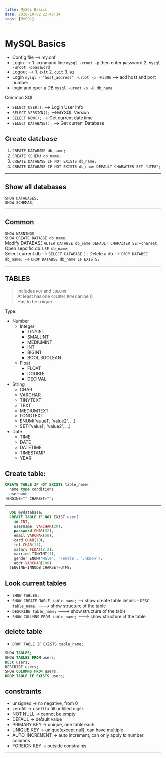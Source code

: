 ```yaml
---
title: MySQL Basics
date: 2018-10-02 22:40:34
tags: [MySQL]
---
```


# MySQL Basics

- Config file --> my.cnf
- Login --> 1. command line `mysql -uroot -p` then enter password 2. `mysql -uroot -ppassword`
- Logout --> 1. `exit`
  2. `quit`
  3. \q
- Login `mysql -h"host_address" -uroot -p -P3306` --> add host and port number
- login and open a DB `mysql -uroot -p -D db_name`

Common SQL

- `SELECT USER();` --> Login User Info
- `SELECT VERSION();` -->MYSQL Version
- `SELECT NOW();` --> Get current date time
- `SELECT DATABASE();` --> Get current Database

## Create database

1. `CREATE DATABASE db_name;`
2. `CREATE SCHEMA db_name;`
3. `CREATE DATABASE IF NOT EXISTS db_name;`
4. `CREATE DATABASE IF NOT EXISTS db_name DEFAULT CHARACTER SET 'UTF8';`
---

## Show all databases

`SHOW DATABASES;`    
`SHOW SCHEMAS;`

---

## Common 
`SHOW WARNINGS`    
`SHOW CREATE DATABSE db_name;`    
Modify DATABASE `ALTER DATABSE db_name DEFAULT CHARACTER SET=charset;`    
Open sepcific db: `USE db_name;`    
Select current db --> `SELECT DATABASE();`
Delete a db --> `DROP DATABSE db_name;` --> `DROP DATABSE db_name IF EXISTS;`

---

## TABLES
> Includes `ROW` and `COLUMN`    
> At least has one `COLUMN`, `ROW` can be 0    
> Has to be unique

Type:   
- Number
  - Integer
    - TINYINT 
    - SMALLINT
    - MEDIUMINT
    - INT
    - BIGINT
    - BOOL,BOOLEAN
  - Float
    - FLOAT
    - DOUBLE
    - DECIMAL
- String
  - CHAR
  - VARCHAR
  - TINYTEXT
  - TEXT
  - MEDIUMTEXT
  - LONGTEXT
  - ENUM('value1', 'value2', ...)
  - SET('value1', 'value2', ...)
- Date 
  - TIME
  - DATE
  - DATETIME
  - TIMESTAMP
  - YEAR

Create table:
- 
  ```sql
  CREATE TABLE IF NOT EXISTS table_name(
    name type conditions
    username 
  )ENGINE="" CHARSET="";
  ```

  ---
  ```sql
    USE mydatabase; 
    CREATE TABLE IF NOT EXIST user(
      id INT,
      username, VARCHAR(20),
      password CHAR(32),
      email VARCHAR(50),
      card CHAR(18),
      tel CHAR(11),
      salary FLOAT(8,2),
      married TINYINT(1),
      gender ENUM('Male', 'Female', 'Unknow'),
      addr VARCHAR(100)
    )ENGINE=INNODB CHARSET=UTF8;

  ```
  ## Look current tables
  - `SHOW TABLES;`    
  - `SHOW CREATE TABLE table_name;` --> show create table details - `DESC table_name;` ---> show structure of the table
  - `DESCRIBE table_name;` ---> show structure of the table
  - `SHOW COLUMNS FROM table_name;` ---> show structure of the table
 
  ## delete table
  - `DROP TABLE IF EXISTS table_name;`
 
 ```sql
 SHOW TABLES;
 SHOW TABLES FROM users;
 DESC users;
 DESCRIBE users;
 SHOW COLUMNS FROM users;
 DROP TABLE IF EXISTS users;
 ```

## constraints
- unsigned -> no negative, from 0
- zerofill -> use 0 to fill unfilled digits
- NOT NULL -> cannot be empty
- DEFAUL -> default value
- PRIMARY KEY -> unique, one table each
- UNIQUE KEY -> unique(except null), can have multiple
- AUTO_INCREMENT -> auto increment, can only apply to number columns
- FOREIGN KEY -> outside constraints
---